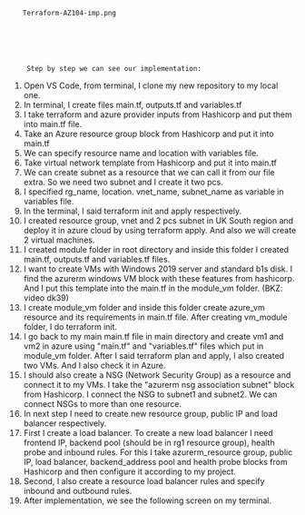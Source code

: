        Terraform-AZ104-imp.png
       
       
       
       
       
       
        Step by step we can see our implementation:
1.	Open VS Code, from terminal, I clone my new repository to my local one. 
2.	In terminal, I create files main.tf, outputs.tf and variables.tf
3.	I take terraform and azure provider inputs from Hashicorp and put them into main.tf file.
4.	Take an Azure resource group block from Hashicorp and put it into main.tf
5.	We can specify resource name and location with variables file. 
6.	Take virtual network template from Hashicorp and put it into main.tf
7.	We can create subnet as a resource that we can call it from our file extra. So we need two subnet and I create it two pcs. 
8.	I specified rg_name, location. vnet_name, subnet_name as variable in variables file.
9.	In the terminal, I said terraform init and apply respectively.
10.	I created resource group, vnet and 2 pcs subnet in UK South region and deploy it in azure cloud by using terraform apply.  And also we will create 2 virtual machines.
11.	I created module folder in root directory and inside this folder I created main.tf, outputs.tf and variables.tf files. 
12.	 I want to create VMs with Windows 2019 server and standard b1s disk. I find the azurerm windows VM block with these features from hashicorp. And I put this template into the main.tf in the module_vm folder.  (BKZ: video dk39)
13.	I create module_vm folder and inside this folder create azure_vm resource and its requirements in main.tf file.  After creating vm_module folder, I do terraform init. 
14.	I go back to my main main.tf file in main directory and create vm1 and vm2 in azure using "main.tf" and "variables.tf" files which put in module_vm folder.   After I said terraform plan and apply, I also created two VMs. And I also check it in Azure. 
15.	I should also create a NSG (Network Security Group) as a resource and connect it to my VMs. I take the "azurerm nsg association subnet" block from Hashicorp. I connect the NSG to subnet1 and subnet2. We can connect NSGs to more than one resource. 
16.	In next step I need to create new resource group, public IP and load balancer respectively.   
17.	First I create a load balancer. To create a new load balancer I need frontend IP, backend pool (should be in rg1 resource group), health probe and inbound rules. For this I take azurerm_resource group, public IP, load balancer, backend_address pool and health probe blocks from Hashicorp and then configure it according to my project. 
18.	Second, I also create a resource load balancer rules and specify inbound and outbound rules.
19.	After implementation, we see the following screen on my terminal.